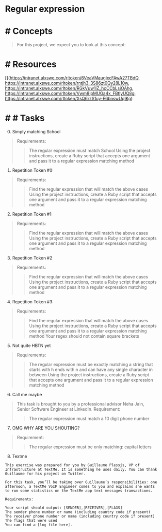 # Regular expression

# # Concepts

> For this project, we expect you to look at this concept:

[](https://intranet.alxswe.com/concepts/29)

# # Resources

[](https://intranet.alxswe.com/rltoken/6VeaVMaugIxcFAwA27TBdQ, https://intranet.alxswe.com/rltoken/rntjh3-3S86zt0Qy28L10w, https://intranet.alxswe.com/rltoken/RGkVuw1lZ_hoCCbLsiOAhg, https://intranet.alxswe.com/rltoken/Vwm8lpMUGa4x_FBtlyUQ8g, https://intranet.alxswe.com/rltoken/XsQ6rzS1uy-E6bnswUqIKg)

# # # Tasks

0. Simply matching School
> Requirements:
> > The regular expression must match School
> > Using the project instructions, create a Ruby script that accepts one argument and pass it to a regular expression matching method

1. Repetition Token #0
> Requirements:
> > Find the regular expression that will match the above cases
> > Using the project instructions, create a Ruby script that accepts one argument and pass it to a regular expression matching method

2. Repetition Token #1
> Requirements:
> > Find the regular expression that will match the above cases
> > Using the project instructions, create a Ruby script that accepts one argument and pass it to a regular expression matching method

3. Repetition Token #2
> Requirements:
> > Find the regular expression that will match the above cases
> > Using the project instructions, create a Ruby script that accepts one argument and pass it to a regular expression matching method

4. Repetition Token #3
> Requirements:
> > Find the regular expression that will match the above cases
> > Using the project instructions, create a Ruby script that accepts one argument and pass it to a regular expression matching method
> > Your regex should not contain square brackets

5. Not quite HBTN yet
> Requirements:
> > The regular expression must be exactly matching a string that starts with h ends with n and can have any single character in between
> > Using the project instructions, create a Ruby script that accepts one argument and pass it to a regular expression matching method

6. Call me maybe
> This task is brought to you by a professional advisor Neha Jain, Senior Software Engineer at LinkedIn.
> Requirement:
> > The regular expression must match a 10 digit phone number

7. OMG WHY ARE YOU SHOUTING?
> Requirement:
> > The regular expression must be only matching: capital letters

8. Textme
~~~
This exercise was prepared for you by Guillaume Plessis, VP of Infrastructure at TextMe. It is something he uses daily. You can thank Guillaume for his project on Twitter.

For this task, you’ll be taking over Guillaume’s responsibilities: one afternoon, a TextMe VoIP Engineer comes to you and explains she wants to run some statistics on the TextMe app text messages transactions.

Requirements:

Your script should output: [SENDER],[RECEIVER],[FLAGS]
The sender phone number or name (including country code if present)
The receiver phone number or name (including country code if present)
The flags that were used
You can find a [log file here].
~~~
